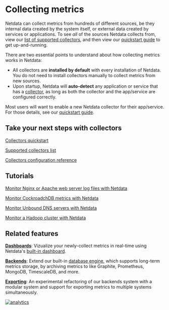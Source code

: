 <!--
---
title: "Collecting metrics"
custom_edit_url: https://github.com/netdata/netdata/edit/master/collectors/README.md
---
-->

# Collecting metrics

Netdata can collect metrics from hundreds of different sources, be they internal data created by the system itself, or
external data created by services or applications. To see _all_ of the sources Netdata collects from, view our [list of
supported collectors](/collectors/COLLECTORS.md), and then view our [quickstart guide](/collectors/QUICKSTART.md) to get
up-and-running.

There are two essential points to understand about how collecting metrics works in Netdata:

-   All collectors are **installed by default** with every installation of Netdata. You do not need to install
    collectors manually to collect metrics from new sources.
-   Upon startup, Netdata will **auto-detect** any application or service that has a
    [collector](/collectors/COLLECTORS.md), as long as both the collector and the app/service are configured correctly.

Most users will want to enable a new Netdata collector for their app/service. For those details, see our [quickstart
guide](/collectors/QUICKSTART.md).

## Take your next steps with collectors

[Collectors quickstart](/collectors/QUICKSTART.md)

[Supported collectors list](/collectors/COLLECTORS.md)

[Collectors configuration reference](/collectors/REFERENCE.md)

## Tutorials

[Monitor Nginx or Apache web server log files with Netdata](/docs/tutorials/collect-apache-nginx-web-logs.md)

[Monitor CockroadchDB metrics with Netdata](/docs/tutorials/monitor-cockroachdb.md)

[Monitor Unbound DNS servers with Netdata](/docs/tutorials/collect-unbound-metrics.md)

[Monitor a Hadoop cluster with Netdata](/docs/tutorials/monitor-hadoop-cluster.md)

## Related features

**[Dashboards](/web/README.md)**: Vizualize your newly-collect metrics in real-time using Netdata's [built-in
dashboard](/web/gui/README.md). 

**[Backends](/backends/README.md)**: Extend our built-in [database engine](/database/engine/README.md), which supports
long-term metrics storage, by archiving metrics to like Graphite, Prometheus, MongoDB, TimescaleDB, and more.

**[Exporting](/exporting/README.md)**: An experimental refactoring of our backends system with a modular system and
support for exporting metrics to multiple systems simultaneously.

[![analytics](https://www.google-analytics.com/collect?v=1&aip=1&t=pageview&_s=1&ds=github&dr=https%3A%2F%2Fgithub.com%2Fnetdata%2Fnetdata&dl=https%3A%2F%2Fmy-netdata.io%2Fgithub%2Fcollectors%2FREADME&_u=MAC~&cid=5792dfd7-8dc4-476b-af31-da2fdb9f93d2&tid=UA-64295674-3)](<>)
